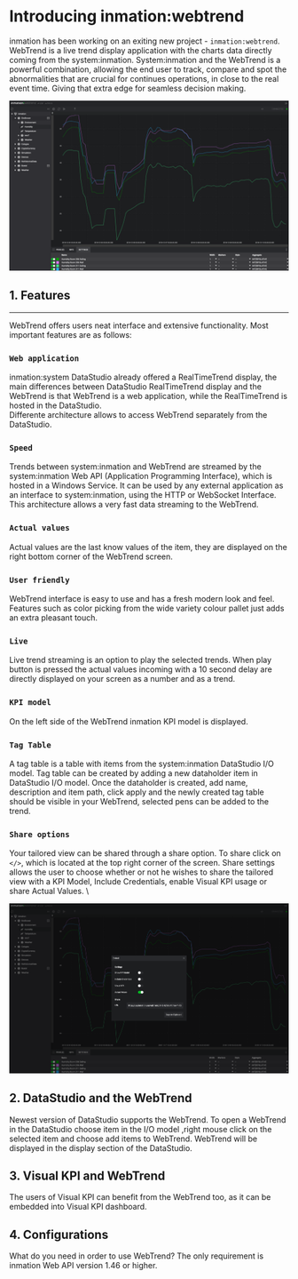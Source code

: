 # Introducing inmation:webtrend

inmation has been working on an exiting new project - `inmation:webtrend`. WebTrend is a live trend display application with the charts data directly coming from the system:inmation. System:inmation and the WebTrend is a powerful combination, allowing the end user to track, compare and spot the abnormalities that are crucial for continues operations, in close to the real event time. Giving that extra edge for seamless decision making.

![WebTrend](./webtrend.png "WebTrend")

## 1. Features
___
WebTrend offers users neat interface and extensive functionality. Most important features are as follows:

### `Web application`

inmation:system DataStudio already offered a RealTimeTrend display, the main differences between DataStudio RealTimeTrend display and the WebTrend is that WebTrend is a web application, while the RealTimeTrend is hosted in the DataStudio. \
Differente architecture allows to access WebTrend separately from the DataStudio.

### `Speed`

Trends between system:inmation and WebTrend are streamed by the system:inmation Web API (Application Programming Interface), which is hosted in a Windows Service. It can be used by any external application as an interface to system:inmation, using the HTTP or WebSocket Interface. This architecture allows a very fast data streaming to the WebTrend.

### `Actual values`

Actual values are the last know values of the item, they are displayed on the right bottom corner of the WebTrend screen.

### `User friendly`

WebTrend interface is easy to use and has a fresh modern look and feel. Features such as color picking from the wide variety colour pallet just adds an extra pleasant touch.

### `Live`

Live trend streaming is an option to play the selected trends. When play button is pressed the actual values incoming with a 10 second delay are directly displayed on your screen as a number and as a trend.

### `KPI model`

On the left side of the WebTrend inmation KPI model is displayed.

### `Tag Table`

A tag table is a table with items from the system:inmation DataStudio I/O model. Tag table can be created by adding a new dataholder item in DataStudio I/O model. Once the dataholder is created, add name, description and item path, click apply and the newly created tag table should be visible in your WebTrend, selected pens can be added to the trend.

### `Share options`

Your tailored view can be shared through a share option. To share click on `</>`, which is located at the top right corner of the screen. Share settings allows the user to choose whether or not he wishes to share the tailored view with a KPI Model, Include Credentials, enable Visual KPI usage or share Actual Values. \

![Share](./share.png "Share")

## 2. DataStudio and the WebTrend

Newest version of DataStudio supports the WebTrend. To open a WebTrend in the DataStudio choose item in the I/O model ,right mouse click on the selected item and choose add items to WebTrend. WebTrend will be displayed in the display section of the DataStudio.

## 3. Visual KPI and WebTrend

The users of Visual KPI can benefit from the WebTrend too, as it can be embedded into Visual KPI dashboard.

## 4. Configurations

What do you need in order to use WebTrend? The only requirement is inmation Web API version 1.46 or higher.
